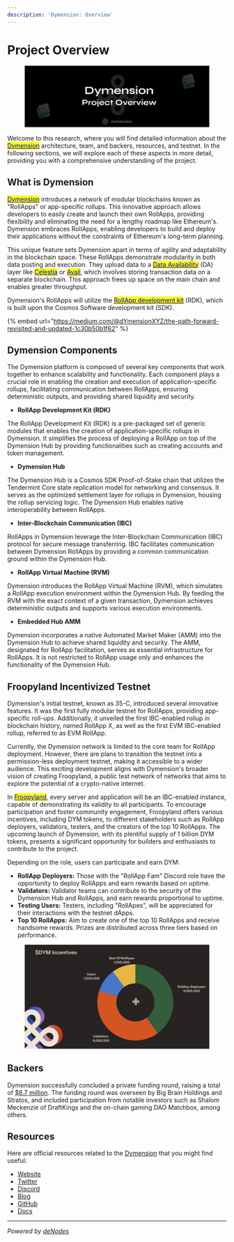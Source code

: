 ```yaml
---
description: 'Dymension: Overview'
---
```


# Project Overview

<figure><img src="../.gitbook/assets/Sub Overview (3).png" alt=""><figcaption></figcaption></figure>

Welcome to this research, where you will find detailed information about the [<mark style="color:blue;">Dymension</mark>](https://twitter.com/dymension) architecture, team, and backers, resources, and testnet. In the following sections, we will explore each of these aspects in more detail, providing you with a comprehensive understanding of the project.

## What is Dymension

[<mark style="color:blue;">Dymension</mark>](https://dymension.xyz/) introduces a network of modular blockchains known as "RollApps" or app-specific rollups. This innovative approach allows developers to easily create and launch their own RollApps, providing flexibility and eliminating the need for a lengthy roadmap like Ethereum's. Dymension embraces RollApps, enabling developers to build and deploy their applications without the constraints of Ethereum's long-term planning.&#x20;

This unique feature sets Dymension apart in terms of agility and adaptability in the blockchain space. These RollApps demonstrate modularity in both data posting and execution. They upload data to a [<mark style="color:blue;">Data Availability</mark>](https://ethereum.org/en/developers/docs/data-availability/) (DA) layer like [<mark style="color:blue;">Celestia</mark>](https://celestia.org/) or [<mark style="color:blue;">Avail</mark>](https://availproject.org/), which involves storing transaction data on a separate blockchain. This approach frees up space on the main chain and enables greater throughput.

Dymension's RollApps will utilize the [<mark style="color:blue;">RollApp development kit</mark>](https://github.com/dymensionxyz/dymension-rdk) (RDK), which is built upon the Cosmos Software development kit (SDK).&#x20;

{% embed url="https://medium.com/@dYmensionXYZ/the-path-forward-revisited-and-updated-1c30b50b1f62" %}

## Dymension Components

The Dymension platform is composed of several key components that work together to enhance scalability and functionality. Each component plays a crucial role in enabling the creation and execution of application-specific rollups, facilitating communication between RollApps, ensuring deterministic outputs, and providing shared liquidity and security.

* **RollApp Development Kit (RDK)**

The RollApp Development Kit (RDK) is a pre-packaged set of generic modules that enables the creation of application-specific rollups in Dymension. It simplifies the process of deploying a RollApp on top of the Dymension Hub by providing functionalities such as creating accounts and token management.

* **Dymension Hub**

The Dymension Hub is a Cosmos SDK Proof-of-Stake chain that utilizes the Tendermint Core state replication model for networking and consensus. It serves as the optimized settlement layer for rollups in Dymension, housing the rollup servicing logic. The Dymension Hub enables native interoperability between RollApps.

* **Inter-Blockchain Communication (IBC)**

RollApps in Dymension leverage the Inter-Blockchain Communication (IBC) protocol for secure message transferring. IBC facilitates communication between Dymension RollApps by providing a common communication ground within the Dymension Hub.

* **RollApp Virtual Machine (RVM)**

Dymension introduces the RollApp Virtual Machine (RVM), which simulates a RollApp execution environment within the Dymension Hub. By feeding the RVM with the exact context of a given transaction, Dymension achieves deterministic outputs and supports various execution environments.

* **Embedded Hub AMM**

Dymension incorporates a native Automated Market Maker (AMM) into the Dymension Hub to achieve shared liquidity and security. The AMM, designated for RollApp facilitation, serves as essential infrastructure for RollApps. It is not restricted to RollApp usage only and enhances the functionality of the Dymension Hub.

## Froopyland Incentivized Testnet <a href="#fc08" id="fc08"></a>

Dymension's initial testnet, known as 35-C, introduced several innovative features. It was the first fully modular testnet for RollApps, providing app-specific roll-ups. Additionally, it unveiled the first IBC-enabled rollup in blockchain history, named RollApp X, as well as the first EVM IBC-enabled rollup, referred to as EVM RollApp.

Currently, the Dymension network is limited to the core team for RollApp deployment. However, there are plans to transition the testnet into a permission-less deployment testnet, making it accessible to a wider audience. This exciting development aligns with Dymension's broader vision of creating Froopyland, a public test network of networks that aims to explore the potential of a crypto-native internet.

In [<mark style="color:blue;">Froopyland</mark>](https://medium.com/@dymension/froopyland-incentivized-testnet-e407b5f6d4f5), every server and application will be an IBC-enabled instance, capable of demonstrating its validity to all participants. To encourage participation and foster community engagement, Froopyland offers various incentives, including DYM tokens, to different stakeholders such as RollApp deployers, validators, testers, and the creators of the top 10 RollApps. The upcoming launch of Dymension, with its plentiful supply of 1 billion DYM tokens, presents a significant opportunity for builders and enthusiasts to contribute to the project.

Depending on the role, users can participate and earn DYM:

* **RollApp Deployers:** Those with the "RollApp Fam" Discord role have the opportunity to deploy RollApps and earn rewards based on uptime.
* **Validators:** Validator teams can contribute to the security of the Dymension Hub and RollApps, and earn rewards proportional to uptime.
* **Testing Users:** Testers, including "RollApes", will be appreciated for their interactions with the testnet dApps.
* **Top 10 RollApps:** Aim to create one of the top 10 RollApps and receive handsome rewards. Prizes are distributed across three tiers based on performance.

<figure><img src="../.gitbook/assets/image (4).png" alt=""><figcaption></figcaption></figure>

## Backers

Dymension successfully concluded a private funding round, raising a total of [$6.7 million](https://www.theblock.co/post/210093/modular-blockchain-dymension-raises-6-7-million-in-private-token-round). The funding round was overseen by Big Brain Holdings and Stratos, and included participation from notable investors such as Shalom Meckenzie of DraftKings and the on-chain gaming DAO Matchbox, among others.

## Resources

Here are official resources related to the [Dymension](https://dymension.xyz/) that you might find useful:

* [Website](https://dymension.xyz)
* [Twitter](https://twitter.com/dymension)
* [Discord](https://discord.gg/dymension)
* [Blog](https://medium.com/@dymension)
* [GitHub](https://github.com/dymensionxyz)
* [Docs](https://docs.dymension.xyz/)

***

_Powered by_ [_deNodes_](https://twitter.com/deNodes\_)
